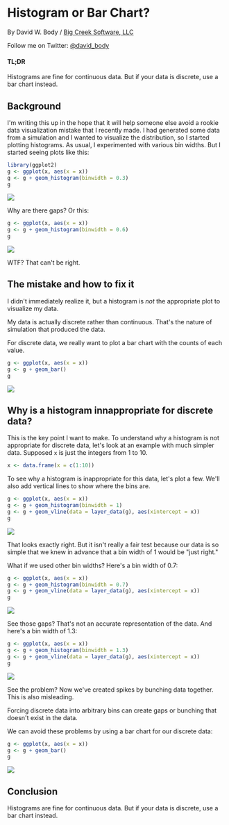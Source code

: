 Histogram or Bar Chart?
================

By David W. Body / [Big Creek Software, LLC](https://www.bigcreek.com/)

Follow me on Twitter: [@david\_body](https://twitter.com/david_body)

#### TL;DR

Histograms are fine for continuous data. But if your data is discrete, use a bar chart instead.

Background
----------

I'm writing this up in the hope that it will help someone else avoid a rookie data visualization mistake that I recently made. I had generated some data from a simulation and I wanted to visualize the distribution, so I started plotting histograms. As usual, I experimented with various bin widths. But I started seeing plots like this:

``` r
library(ggplot2)
g <- ggplot(x, aes(x = x))
g <- g + geom_histogram(binwidth = 0.3)
g
```

![](index_files/figure-markdown_github/unnamed-chunk-2-1.png)

Why are there gaps? Or this:

``` r
g <- ggplot(x, aes(x = x))
g <- g + geom_histogram(binwidth = 0.6)
g
```

![](index_files/figure-markdown_github/unnamed-chunk-3-1.png)

WTF? That can't be right.

The mistake and how to fix it
-----------------------------

I didn't immediately realize it, but a histogram is *not* the appropriate plot to visualize my data.

My data is actually discrete rather than continuous. That's the nature of simulation that produced the data.

For discrete data, we really want to plot a bar chart with the counts of each value.

``` r
g <- ggplot(x, aes(x = x))
g <- g + geom_bar()
g
```

![](index_files/figure-markdown_github/unnamed-chunk-4-1.png)

Why is a histogram innappropriate for discrete data?
----------------------------------------------------

This is the key point I want to make. To understand why a histogram is not appropriate for discrete data, let's look at an example with much simpler data. Supposed `x` is just the integers from 1 to 10.

``` r
x <- data.frame(x = c(1:10))
```

To see why a histogram is inappropriate for this data, let's plot a few. We'll also add vertical lines to show where the bins are.

``` r
g <- ggplot(x, aes(x = x))
g <- g + geom_histogram(binwidth = 1)
g <- g + geom_vline(data = layer_data(g), aes(xintercept = x))
g
```

![](index_files/figure-markdown_github/unnamed-chunk-6-1.png)

That looks exactly right. But it isn't really a fair test because our data is so simple that we knew in advance that a bin width of 1 would be "just right."

What if we used other bin widths? Here's a bin width of 0.7:

``` r
g <- ggplot(x, aes(x = x))
g <- g + geom_histogram(binwidth = 0.7)
g <- g + geom_vline(data = layer_data(g), aes(xintercept = x))
g
```

![](index_files/figure-markdown_github/unnamed-chunk-7-1.png)

See those gaps? That's not an accurate representation of the data. And here's a bin width of 1.3:

``` r
g <- ggplot(x, aes(x = x))
g <- g + geom_histogram(binwidth = 1.3)
g <- g + geom_vline(data = layer_data(g), aes(xintercept = x))
g
```

![](index_files/figure-markdown_github/unnamed-chunk-8-1.png)

See the problem? Now we've created spikes by bunching data together. This is also misleading.

Forcing discrete data into arbitrary bins can create gaps or bunching that doesn't exist in the data.

We can avoid these problems by using a bar chart for our discrete data:

``` r
g <- ggplot(x, aes(x = x))
g <- g + geom_bar()
g
```

![](index_files/figure-markdown_github/unnamed-chunk-9-1.png)

Conclusion
----------

Histograms are fine for continuous data. But if your data is discrete, use a bar chart instead.
